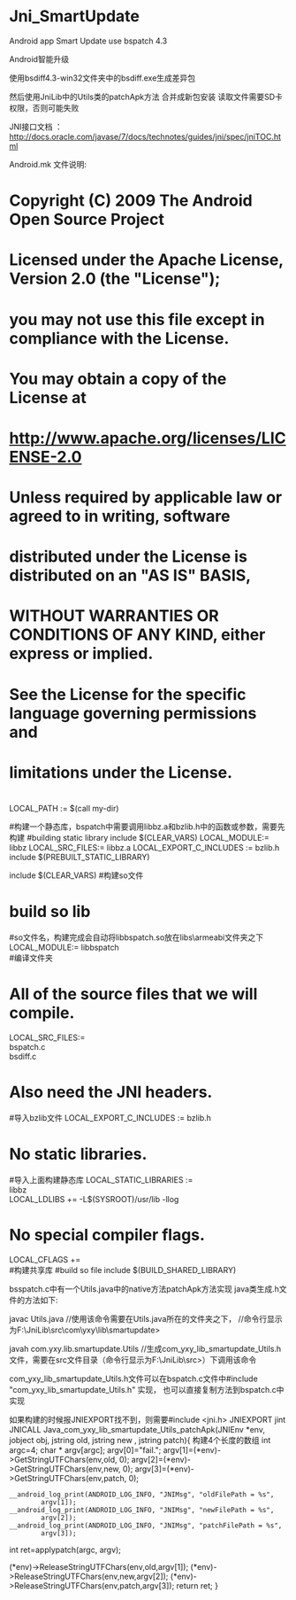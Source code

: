 # Jni_SmartUpdate
Android app Smart Update use bspatch 4.3

Android智能升级

使用bsdiff4.3-win32文件夹中的bsdiff.exe生成差异包

然后使用JniLib中的Utils类的patchApk方法 合并成新包安装
读取文件需要SD卡权限，否则可能失败

JNI接口文档 ：
http://docs.oracle.com/javase/7/docs/technotes/guides/jni/spec/jniTOC.html


Android.mk 文件说明:


# Copyright (C) 2009 The Android Open Source Project
#
# Licensed under the Apache License, Version 2.0 (the "License");
# you may not use this file except in compliance with the License.
# You may obtain a copy of the License at
#
#      http://www.apache.org/licenses/LICENSE-2.0
#
# Unless required by applicable law or agreed to in writing, software
# distributed under the License is distributed on an "AS IS" BASIS,
# WITHOUT WARRANTIES OR CONDITIONS OF ANY KIND, either express or implied.
# See the License for the specific language governing permissions and
# limitations under the License.
#
LOCAL_PATH := $(call my-dir)

#构建一个静态库，bspatch中需要调用libbz.a和bzlib.h中的函数或参数，需要先构建
#building static library
include $(CLEAR_VARS)
LOCAL_MODULE:= libbz
LOCAL_SRC_FILES:= libbz.a
LOCAL_EXPORT_C_INCLUDES := bzlib.h
include $(PREBUILT_STATIC_LIBRARY)

include $(CLEAR_VARS)
#构建so文件
# build so lib
#so文件名，构建完成会自动将libbspatch.so放在libs\armeabi文件夹之下
LOCAL_MODULE:= libbspatch  
#编译文件夹
# All of the source files that we will compile.  
LOCAL_SRC_FILES:= \
	bspatch.c \
	bsdiff.c
# Also need the JNI headers.  
#导入bzlib文件
LOCAL_EXPORT_C_INCLUDES := bzlib.h
# No static libraries.  
#导入上面构建静态库
LOCAL_STATIC_LIBRARIES := \
	libbz  
LOCAL_LDLIBS += -L$(SYSROOT)/usr/lib -llog
# No special compiler flags.  
LOCAL_CFLAGS +=  
#构建共享库
 #build so file
include $(BUILD_SHARED_LIBRARY)  

bsspatch.c中有一个Utils.java中的native方法patchApk方法实现
java类生成.h文件的方法如下:

javac Utils.java  //使用该命令需要在Utils.java所在的文件夹之下，
//命令行显示为F:\JniLib\src\com\yxy\lib\smartupdate>

javah com.yxy.lib.smartupdate.Utils //生成com_yxy_lib_smartupdate_Utils.h文件，需要在src文件目录（命令行显示为F:\JniLib\src>）下调用该命令

com_yxy_lib_smartupdate_Utils.h文件可以在bspatch.c文件中#include "com_yxy_lib_smartupdate_Utils.h" 实现，
也可以直接复制方法到bspatch.c中实现

如果构建的时候报JNIEXPORT找不到，则需要#include <jni.h>
JNIEXPORT jint JNICALL Java_com_yxy_lib_smartupdate_Utils_patchApk(JNIEnv *env,
        jobject obj, jstring old, jstring new , jstring patch){
  构建4个长度的数组
  int argc=4;
  char * argv[argc];
  argv[0]="fail.";
  argv[1]=(*env)->GetStringUTFChars(env,old, 0);
  argv[2]=(*env)->GetStringUTFChars(env,new, 0);
  argv[3]=(*env)->GetStringUTFChars(env,patch, 0);

	__android_log_print(ANDROID_LOG_INFO, "JNIMsg", "oldFilePath = %s",
			argv[1]);
	__android_log_print(ANDROID_LOG_INFO, "JNIMsg", "newFilePath = %s",
			argv[2]);
	__android_log_print(ANDROID_LOG_INFO, "JNIMsg", "patchFilePath = %s",
			argv[3]);

  int ret=applypatch(argc, argv);

   (*env)->ReleaseStringUTFChars(env,old,argv[1]);
   (*env)->ReleaseStringUTFChars(env,new,argv[2]);
   (*env)->ReleaseStringUTFChars(env,patch,argv[3]);
   return ret;
}




